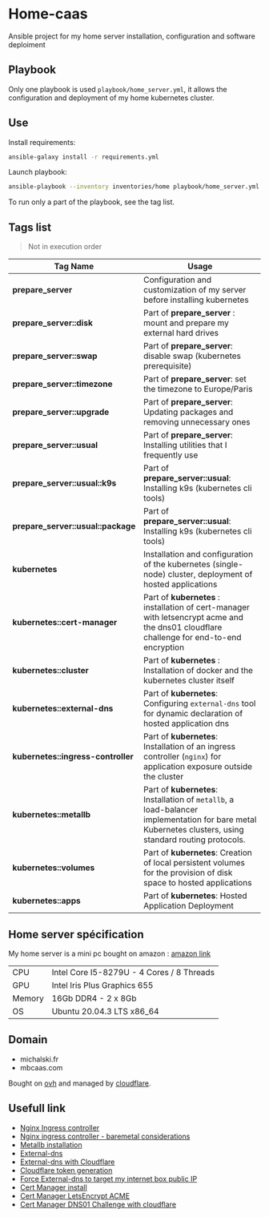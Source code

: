 # Home-caas

Ansible project for my home server installation, configuration and software deploiment

## Playbook

Only one playbook is used `playbook/home_server.yml`, it allows the configuration and deployment of my home kubernetes cluster.

## Use

Install requirements:

```bash
ansible-galaxy install -r requirements.yml
```

Launch playbook:

```bash
ansible-playbook --inventory inventories/home playbook/home_server.yml --vault-pass-file ./pwd.vault
```

To run only a part of the playbook, see the tag list.

## Tags list

> Not in execution order

|Tag Name| Usage |
|---|---|
| **prepare_server** | Configuration and customization of my server before installing kubernetes |
| **prepare_server::disk** | Part of **prepare_server** : mount and prepare my external hard drives |
| **prepare_server::swap** | Part of **prepare_server**: disable swap (kubernetes prerequisite) |
| **prepare_server::timezone** | Part of **prepare_server**: set the timezone to Europe/Paris |
| **prepare_server::upgrade** | Part of **prepare_server**: Updating packages and removing unnecessary ones |
| **prepare_server::usual** | Part of **prepare_server**: Installing utilities that I frequently use |
| **prepare_server::usual::k9s** | Part of **prepare_server::usual**: Installing k9s (kubernetes cli tools) |
| **prepare_server::usual::package** | Part of **prepare_server::usual**: Installing k9s (kubernetes cli tools) |
| **kubernetes** | Installation and configuration of the kubernetes (single-node) cluster, deployment of hosted applications |
|**kubernetes::cert-manager**| Part of **kubernetes** : installation of cert-manager with letsencrypt acme and the dns01 cloudflare challenge for end-to-end encryption|
| **kubernetes::cluster** | Part of **kubernetes** : Installation of docker and the kubernetes cluster itself |
| **kubernetes::external-dns** | Part of **kubernetes**: Configuring `external-dns` tool for dynamic declaration of hosted application dns |
| **kubernetes::ingress-controller** | Part of **kubernetes**: Installation of an ingress controller (`nginx`) for application exposure outside the cluster |
| **kubernetes::metallb** | Part of **kubernetes**: Installation of `metallb`, a load-balancer implementation for bare metal Kubernetes clusters, using standard routing protocols. |
| **kubernetes::volumes** | Part of **kubernetes**: Creation of local persistent volumes for the provision of disk space to hosted applications |
| **kubernetes::apps** | Part of **kubernetes**: Hosted Application Deployment |

## Home server spécification

My home server is a mini pc bought on amazon : [amazon link](https://www.amazon.fr/gp/product/B0919ZGR1R)

| |  |
|---|---|
| CPU | Intel Core I5-8279U - 4 Cores /  8 Threads |
| GPU | Intel Iris Plus Graphics 655 |
| Memory | 16Gb DDR4 - 2 x 8Gb |
| OS | Ubuntu 20.04.3 LTS x86_64 |

## Domain

- michalski.fr
- mbcaas.com

Bought on [ovh](https://www.ovh.com/fr/domaines/) and managed by [cloudflare](https://www.cloudflare.com/).

## Usefull link

- [Nginx Ingress controller](https://kubernetes.github.io/ingress-nginx/)
- [Nginx ingress controller - baremetal considerations](https://kubernetes.github.io/ingress-nginx/deploy/baremetal/)
- [Metallb installation](https://metallb.universe.tf/installation/)
- [External-dns](https://github.com/kubernetes-sigs/external-dns)
- [External-dns with Cloudflare](https://github.com/kubernetes-sigs/external-dns/blob/master/docs/tutorials/cloudflare.md)
- [Cloudflare token generation](https://support.cloudflare.com/hc/fr-fr/articles/200167836-Gestion-des-jetons-et-cl%C3%A9s-de-l-API#12345680)
- [Force External-dns to target my internet box public IP](https://github.com/kubernetes-sigs/external-dns/blob/master/docs/faq.md#are-other-ingress-controllers-supported)
- [Cert Manager install](https://cert-manager.io/docs/installation/)
- [Cert Manager LetsEncrypt ACME](https://cert-manager.io/docs/configuration/acme/)
- [Cert Manager DNS01 Challenge with cloudflare](https://cert-manager.io/docs/configuration/acme/dns01/cloudflare/)